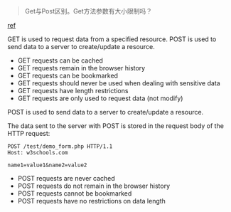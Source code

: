 > Get与Post区别。Get方法参数有大小限制吗？

[ref](https://www.w3schools.com/tags/ref_httpmethods.asp)

GET is used to request data from a specified resource.
POST is used to send data to a server to create/update a resource.

- GET requests can be cached
- GET requests remain in the browser history
- GET requests can be bookmarked
- GET requests should never be used when dealing with sensitive data
- GET requests have length restrictions
- GET requests are only used to request data (not modify)

POST is used to send data to a server to create/update a resource.

The data sent to the server with POST is stored in the request body of the HTTP request:
```
POST /test/demo_form.php HTTP/1.1
Host: w3schools.com

name1=value1&name2=value2
```

- POST requests are never cached
- POST requests do not remain in the browser history
- POST requests cannot be bookmarked
- POST requests have no restrictions on data length

